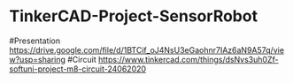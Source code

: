 # TinkerCAD-Project-SensorRobot

#Presentation
https://drive.google.com/file/d/1BTCif_oJ4NsU3eGaohnr7IAz6aN9A57q/view?usp=sharing
#Circuit
https://www.tinkercad.com/things/dsNvs3uh0Zf-softuni-project-m8-circuit-24062020

